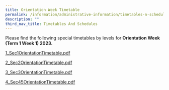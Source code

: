 ```yaml
---
title: Orientation Week Timetable
permalink: /information/administrative-information/timetables-n-schedules/orientation-week-timetable/
description: ""
third_nav_title: Timetables And Schedules
---
```

<p>Please find the following special timetables by levels for<strong> Orientation Week (Term 1 Week 1) 2023.</strong></p>
<p><a href="/files/1_Sec1OrientationTimetable.pdf">1_Sec1OrientationTimetable.pdf</a></p>
<p><a href="/files/2_Sec2OrientationTimetable.pdf">2_Sec2OrientationTimetable.pdf</a></p>
<p><a href="/files/3_Sec3OrientationTimetable.pdf">3_Sec3OrientationTimetable.pdf</a></p>
<p><a href="/files/4_Sec45OrientationTimetable.pdf">4_Sec45OrientationTimetable.pdf</a></p>